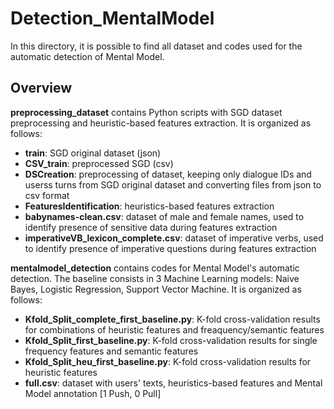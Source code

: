 # Detection_MentalModel

In this directory, it is possible to find all dataset and codes used for the automatic detection of Mental Model.

## Overview

**preprocessing_dataset** contains Python scripts with SGD dataset preprocessing and heuristic-based features extraction. It is organized as follows:
- **train**: SGD original dataset (json)
- **CSV_train**: preprocessed SGD (csv)
- **DSCreation**: preprocessing of dataset, keeping only dialogue IDs and userss turns from SGD original dataset and converting files from json to csv format
- **FeaturesIdentification**: heuristics-based features extraction
- **babynames-clean.csv**: dataset of male and female names, used to identify presence of sensitive data during features extraction
- **imperativeVB_lexicon_complete.csv**: dataset of imperative verbs, used to identify presence of imperative questions during features extraction

**mentalmodel_detection** contains codes for Mental Model's automatic detection. The baseline consists in 3 Machine Learning models: Naive Bayes, Logistic Regression, Support Vector Machine. It is organized as follows:
- **Kfold_Split_complete_first_baseline.py**: K-fold cross-validation results for combinations of heuristic features and freaquency/semantic features
- **Kfold_Split_first_baseline.py**: K-fold cross-validation results for single frequency features and semantic features
- **Kfold_Split_heu_first_baseline.py**: K-fold cross-validation results for heuristic features
- **full.csv**: dataset with users' texts, heuristics-based features and Mental Model annotation [1 Push, 0 Pull]